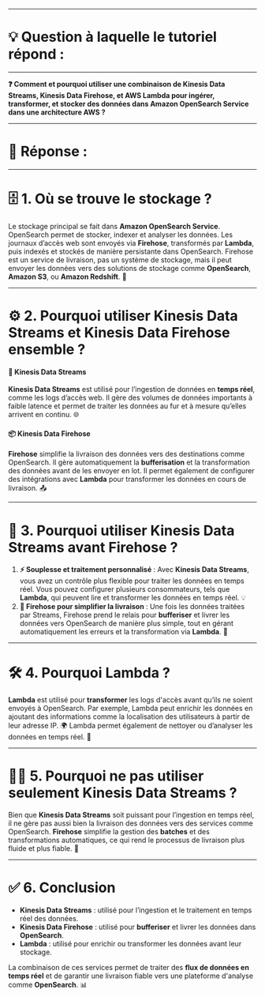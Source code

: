 ----------------------
# 💡 Question à laquelle le tutoriel répond :
----------------------

**❓ Comment et pourquoi utiliser une combinaison de Kinesis Data Streams, Kinesis Data Firehose, et AWS Lambda pour ingérer, transformer, et stocker des données dans Amazon OpenSearch Service dans une architecture AWS ?**

----------------------
# 📝 Réponse :
----------------------

# 🗄️ 1. Où se trouve le stockage ?
Le stockage principal se fait dans **Amazon OpenSearch Service**. OpenSearch permet de stocker, indexer et analyser les données. Les journaux d’accès web sont envoyés via **Firehose**, transformés par **Lambda**, puis indexés et stockés de manière persistante dans OpenSearch. Firehose est un service de livraison, pas un système de stockage, mais il peut envoyer les données vers des solutions de stockage comme **OpenSearch**, **Amazon S3**, ou **Amazon Redshift**. 🚀

---

# ⚙️ 2. Pourquoi utiliser Kinesis Data Streams et Kinesis Data Firehose ensemble ?

#### 🔄 **Kinesis Data Streams**
**Kinesis Data Streams** est utilisé pour l’ingestion de données en **temps réel**, comme les logs d’accès web. Il gère des volumes de données importants à faible latence et permet de traiter les données au fur et à mesure qu’elles arrivent en continu. 🌐

#### 📦 **Kinesis Data Firehose**
**Firehose** simplifie la livraison des données vers des destinations comme OpenSearch. Il gère automatiquement la **bufferisation** et la transformation des données avant de les envoyer en lot. Il permet également de configurer des intégrations avec **Lambda** pour transformer les données en cours de livraison. 📤

---

# 🤔 3. Pourquoi utiliser Kinesis Data Streams avant Firehose ?
1. **⚡ Souplesse et traitement personnalisé** : Avec **Kinesis Data Streams**, vous avez un contrôle plus flexible pour traiter les données en temps réel. Vous pouvez configurer plusieurs consommateurs, tels que **Lambda**, qui peuvent lire et transformer les données en temps réel. 💡
2. **🔗 Firehose pour simplifier la livraison** : Une fois les données traitées par Streams, Firehose prend le relais pour **bufferiser** et livrer les données vers OpenSearch de manière plus simple, tout en gérant automatiquement les erreurs et la transformation via **Lambda**. 🔄

---

# 🛠️ 4. Pourquoi Lambda ?
**Lambda** est utilisé pour **transformer** les logs d'accès avant qu’ils ne soient envoyés à OpenSearch. Par exemple, Lambda peut enrichir les données en ajoutant des informations comme la localisation des utilisateurs à partir de leur adresse IP. 🌍 Lambda permet également de nettoyer ou d’analyser les données en temps réel. 🧹

---

# 🤷‍♂️ 5. Pourquoi ne pas utiliser seulement Kinesis Data Streams ?
Bien que **Kinesis Data Streams** soit puissant pour l’ingestion en temps réel, il ne gère pas aussi bien la livraison des données vers des services comme OpenSearch. **Firehose** simplifie la gestion des **batches** et des transformations automatiques, ce qui rend le processus de livraison plus fluide et plus fiable. 🧳

---

# ✅ 6. Conclusion
- **Kinesis Data Streams** : utilisé pour l’ingestion et le traitement en temps réel des données.
- **Kinesis Data Firehose** : utilisé pour **bufferiser** et livrer les données dans **OpenSearch**.
- **Lambda** : utilisé pour enrichir ou transformer les données avant leur stockage.

La combinaison de ces services permet de traiter des **flux de données en temps réel** et de garantir une livraison fiable vers une plateforme d'analyse comme **OpenSearch**. 📊
